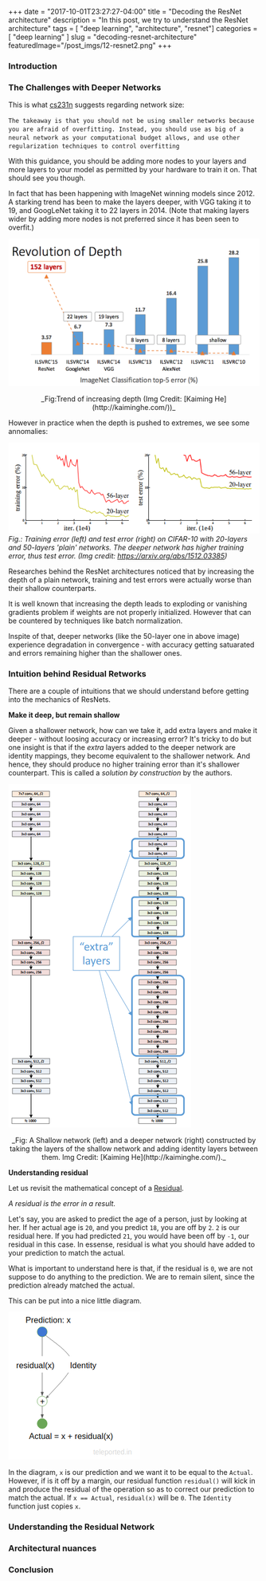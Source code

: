 +++
date        = "2017-10-01T23:27:27-04:00"
title       = "Decoding the ResNet architecture"
description = "In this post, we try to understand the ResNet architecture"
tags        = [ "deep learning", "architecture", "resnet"]
categories  = [ "deep learning" ]
slug        = "decoding-resnet-architecture"
featuredImage="/post_imgs/12-resnet2.png"
+++
### Introduction



### The Challenges with Deeper Networks

This is what [cs231n](http://cs231n.github.io/neural-networks-1/#arch) suggests regarding network size:

`The takeaway is that you should not be using smaller networks because you are afraid of overfitting. Instead, you should use as big of a neural network as your computational budget allows, and use other regularization techniques to control overfitting`

With this guidance, you should be adding more nodes to your layers and more layers to your model as permitted by your hardware to train it on. That should see you though.

In fact that has been happening with ImageNet winning models since 2012. A starking trend has been to make the layers deeper, with VGG taking it to 19, and GoogLeNet taking it to 22 layers in 2014. (Note that making layers wider by adding more nodes is not preferred since it has been seen to overfit.)

![Depth of imagenet winning models](/post_imgs/12-revolution-of-depth.png)
<center>_Fig:Trend of increasing depth (Img Credit: [Kaiming He](http://kaiminghe.com/))_</center>


However in practice when the depth is pushed to extremes, we see some annomalies:

![Training and Test Error with deep networks](/post_imgs/12-deepnet-errors.png)
_Fig.: Training error (left) and test error (right) on CIFAR-10 with 20-layers and 50-layers 'plain' networks. The deeper network has higher training error, thus test error. (Img credit: https://arxiv.org/abs/1512.03385)_

Researches behind the ResNet architectures noticed that by increasing the depth of a plain network, training and test errors were actually worse than their shallow counterparts. 

It is well known that increasing the depth leads to exploding or vanishing gradients problem if weights are not properly initialized. However that can be countered by techniques like batch normalization.

Inspite of that, deeper networks (like the 50-layer one in above image) experience degradation in convergence - with accuracy getting satuarated and errors remaining higher than the shallower ones.

### Intuition behind Residual Retworks

There are a couple of intuitions that we should understand before getting into the mechanics of ResNets.

**Make it deep, but remain shallow**

Given a shallower network, how can we take it, add extra layers and make it deeper - without loosing accuracy or increasing error? It's tricky to do but one insight is that if the _extra_ layers added to the deeper network are identity mappings, they become equivalent to the shallower network. And hence, they should produce no higher training error than it's shallower counterpart. This is called a _solution by construction_ by the authors.

![Shallow and Deep Networks](/post_imgs/12-shallow-deep.png)
<center>_Fig: A Shallow network (left) and a deeper network (right) constructed by taking the layers of the shallow network and adding identity layers between them. Img Credit: [Kaiming He](http://kaiminghe.com/)._</center>


**Understanding residual**

Let us revisit the mathematical concept of a [Residual](https://en.wikipedia.org/wiki/Residual_(numerical_analysis)).

_A residual is the error in a result._ 

Let's say, you are asked to predict the age of a person, just by looking at her. If her actual age is `20`, and you predict `18`, you are off by `2`. `2` is our residual here. If you had predicted `21`, you would have been off by `-1`, our residual in this case. In essense, residual is what you should have added to your prediction to match the actual.

What is important to understand here is that, if the residual is `0`, we are not suppose to do anything to the prediction. We are to remain silent, since the prediction already matched the actual.

This can be put into a nice little diagram.

![residual](/post_imgs/12-residual3.png)

In the diagram, `x` is our prediction and we want it to be equal to the `Actual`. However, if is it off by a margin, our residual function `residual()` will kick in and produce the residual of the operation so as to correct our prediction to match the actual. If `x == Actual`, `residual(x)` will be `0`. The `Identity` function just copies `x`.


### Understanding the Residual Network


### Architectural nuances

### Conclusion



